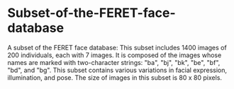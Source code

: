 # Subset-of-the-FERET-face-database
A subset of the FERET face database:
This subset includes 1400 images of 200 individuals, each with 7 images. It is composed of the images whose names are marked with two-character strings: "ba", "bj", "bk", "be", "bf", "bd", and "bg". This subset contains various variations in facial expression, illumination, and pose. The size of images in this subset is 80 x 80 pixels.
